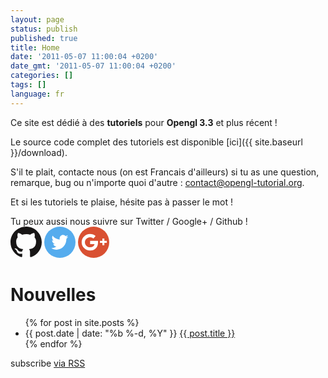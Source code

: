 ```yaml
---
layout: page
status: publish
published: true
title: Home
date: '2011-05-07 11:00:04 +0200'
date_gmt: '2011-05-07 11:00:04 +0200'
categories: []
tags: []
language: fr
---
```

Ce site est dédié à des **tutoriels** pour **Opengl 3.3** et plus récent !

Le source code complet des tutoriels est disponible [ici]({{ site.baseurl }}/download).

S'il te plait, contacte nous (on est Francais d'ailleurs) si tu as une question, remarque, bug ou n'importe quoi d'autre : <a href="mailto:contact@opengl-tutorial.org">contact@opengl-tutorial.org</a>.

Et si les tutoriels te plaise, hésite pas à passer le mot !

Tu peux aussi nous suivre sur Twitter / Google+ / Github ! <br>
<a href="https://github.com/opengl-tutorials/ogl" target="_blank" style="text-decoration:none;" >
  <svg enable-background="new 0 0 32 32" height="50px" id="Layer_1" version="1.0" viewBox="0 0 32 32" width="50px" xml:space="preserve" xmlns="http://www.w3.org/2000/svg" xmlns:xlink="http://www.w3.org/1999/xlink"><path clip-rule="evenodd" d="M16.003,0C7.17,0,0.008,7.162,0.008,15.997  c0,7.067,4.582,13.063,10.94,15.179c0.8,0.146,1.052-0.328,1.052-0.752c0-0.38,0.008-1.442,0-2.777  c-4.449,0.967-5.371-2.107-5.371-2.107c-0.727-1.848-1.775-2.34-1.775-2.34c-1.452-0.992,0.109-0.973,0.109-0.973  c1.605,0.113,2.451,1.649,2.451,1.649c1.427,2.443,3.743,1.737,4.654,1.329c0.146-1.034,0.56-1.739,1.017-2.139  c-3.552-0.404-7.286-1.776-7.286-7.906c0-1.747,0.623-3.174,1.646-4.292C7.28,10.464,6.73,8.837,7.602,6.634  c0,0,1.343-0.43,4.398,1.641c1.276-0.355,2.645-0.532,4.005-0.538c1.359,0.006,2.727,0.183,4.005,0.538  c3.055-2.07,4.396-1.641,4.396-1.641c0.872,2.203,0.323,3.83,0.159,4.234c1.023,1.118,1.644,2.545,1.644,4.292  c0,6.146-3.74,7.498-7.304,7.893C19.479,23.548,20,24.508,20,26c0,2,0,3.902,0,4.428c0,0.428,0.258,0.901,1.07,0.746  C27.422,29.055,32,23.062,32,15.997C32,7.162,24.838,0,16.003,0z" fill="#181616" fill-rule="evenodd"/><g/><g/><g/><g/><g/><g/></svg>
</a>
<a href="https://twitter.com/GraphicsTut" target="_blank" style="text-decoration:none;">
  <svg enable-background="new 0 0 48 48" height="50px" width="50px" id="Layer_1" version="1.1" viewBox="0 0 48 48" xml:space="preserve" xmlns="http://www.w3.org/2000/svg" xmlns:xlink="http://www.w3.org/1999/xlink"><circle cx="24" cy="24" fill="#55ACEE" r="24"/><g><g><path d="M36.8,15.4c-0.9,0.5-2,0.8-3,0.9c1.1-0.7,1.9-1.8,2.3-3.1c-1,0.6-2.1,1.1-3.4,1.4c-1-1.1-2.3-1.8-3.8-1.8    c-2.9,0-5.3,2.5-5.3,5.7c0,0.4,0,0.9,0.1,1.3c-4.4-0.2-8.3-2.5-10.9-5.9c-0.5,0.8-0.7,1.8-0.7,2.9c0,2,0.9,3.7,2.3,4.7    c-0.9,0-1.7-0.3-2.4-0.7c0,0,0,0.1,0,0.1c0,2.7,1.8,5,4.2,5.6c-0.4,0.1-0.9,0.2-1.4,0.2c-0.3,0-0.7,0-1-0.1    c0.7,2.3,2.6,3.9,4.9,3.9c-1.8,1.5-4.1,2.4-6.5,2.4c-0.4,0-0.8,0-1.3-0.1c2.3,1.6,5.1,2.6,8.1,2.6c9.7,0,15-8.6,15-16.1    c0-0.2,0-0.5,0-0.7C35.2,17.6,36.1,16.6,36.8,15.4z" fill="#FFFFFF"/></g></g></svg>
</a>
<a href="https://plus.google.com/107410003823545892786" target="_blank" style="text-decoration:none;">
  <svg enable-background="new 0 0 128 128" height="50px" id="Layer_1" version="1.1" viewBox="0 0 128 128" width="50px" xml:space="preserve" xmlns="http://www.w3.org/2000/svg" xmlns:xlink="http://www.w3.org/1999/xlink"><g><circle cx="64" cy="64" fill="#D95032" r="64"/><g><g><path d="M49.424,97.875c-19.018,0-34.491-15.193-34.491-33.874c0-18.68,15.473-33.875,34.491-33.875     c8.318,0,16.354,2.952,22.624,8.309l-8.771,9.899c-3.838-3.279-8.758-5.086-13.853-5.086c-11.652,0-21.13,9.31-21.13,20.752     c0,11.441,9.479,20.75,21.13,20.75c9.858,0,16.311-4.723,18.407-13.197H49.587V58.432h32.347v6.562     C81.934,84.659,68.869,97.875,49.424,97.875z" fill="#FFFFFF"/></g><polygon fill="#FFFFFF" points="117.934,58.438 107.934,58.438 107.934,48.438 99.934,48.438 99.934,58.438 89.934,58.438     89.934,66.438 99.934,66.438 99.934,76.438 107.934,76.438 107.934,66.438 117.934,66.438   "/></g></g></svg>
</a>


<div class="home">

  <h1>Nouvelles</h1>

  <ul class="posts">
    {% for post in site.posts %}
      <li>
        <span class="post-date">{{ post.date | date: "%b %-d, %Y" }}</span>
        <a class="post-link" href="{{ site.baseurl }}{{ post.url }}">{{ post.title }}</a>
      </li>
    {% endfor %}
  </ul>

  <p class="rss-subscribe">subscribe <a href="{{ "/feed.xml" | prepend: site.baseurl }}">via RSS</a></p>

</div>
